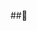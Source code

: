 ##👋 

<!--
**AsaphOrlar/AsaphOrlar** is a ✨ _special_ ✨ repository because its `README.md` (this file) appears on your GitHub profile.

Here are some ideas to get you started:

- 🔭 I’m currently working on Social Media Engagement Data Analysis
- 🌱 I’m currently learning Data Analysis with Microsoft Excel, Data Visualization, Power BI and Statistical Analysis.
- 👯 I’m looking to collaborate on projects related Data or statistical Analysis and Data Visualizations.
- 📫 You can reach me via talk2asaphorlar@gmail.com, https://www.linkedin.com/in/olamide-olabintan-31714269/,
- 😄 Pronouns: ...
- ⚡ Fun fact: ...
-->
